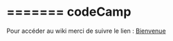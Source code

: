 =======
codeCamp
========

Pour accéder au wiki merci de suivre le lien : <a href="https://github.com/vproust/codeCamp/wiki">Bienvenue</a>